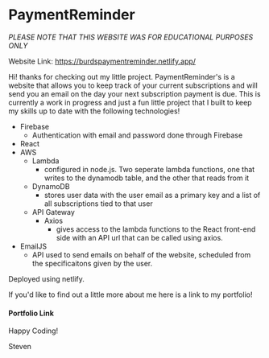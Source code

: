 # PaymentReminder

*PLEASE NOTE THAT THIS WEBSITE WAS FOR EDUCATIONAL PURPOSES ONLY*

Website Link: https://burdspaymentreminder.netlify.app/

Hi! thanks for checking out my little project. PaymentReminder's is a website that allows you to keep track of your current subscriptions and will send you an email on the day your next subscription payment is due. This is currently a work in progress and just a fun little project that I built to keep my skills up to date with the following technologies!

* Firebase
  * Authentication with email and password done through Firebase
* React
* AWS
  * Lambda
    * configured in node.js. Two seperate lambda functions, one that writes to the dynamodb table, and the other that reads from it
  * DynamoDB
    * stores user data with the user email as a primary key and a list of all subscriptions tied to that user
  * API Gateway
    * Axios
      * gives access to the lambda functions to the React front-end side with an API url that can be called using axios.
* EmailJS
  * API used to send emails on behalf of the website, scheduled from the specificaitons given by the user. 

Deployed using netlify. 

If you'd like to find out a little more about me here is a link to my portfolio!

#### Portfolio Link ####

Happy Coding!

Steven
